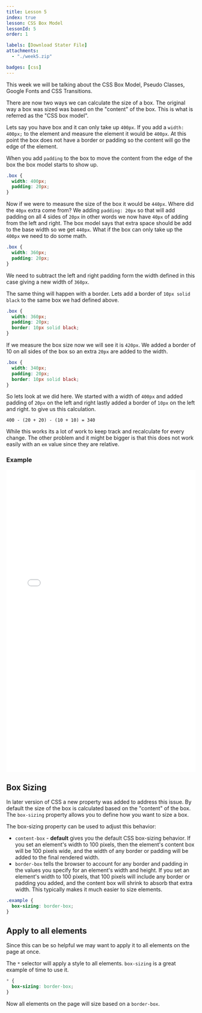 ```yaml
---
title: Lesson 5
index: true
lesson: CSS Box Model
lessonId: 5
order: 1

labels: [Download Stater File]
attachments:
  - "./week5.zip"

badges: [css]
---
```


This week we will be talking about the CSS Box Model, Pseudo Classes, Google Fonts and CSS Transitions.

<span class="more"></span>

There are now two ways we can calculate the size of a box.  The original way a box was sized was based on the "content" of the box.  This is what is referred as the "CSS box model".

Lets say you have box and it can only take up `400px`.  If you add a `width: 400px;` to the element and measure the element it would be `400px`.  At this point the box does not have a border or padding so the content will go the edge of the element.

When you add `padding` to the box to move the content from the edge of the box the box model starts to show up.

```css
.box {
  width: 400px;
  padding: 20px;
}
```
Now if we were to measure the size of the box it would be `440px`.  Where did the `40px` extra come from?  We adding `padding: 20px` so that will add padding on all 4 sides of `20px` in other words we now have `40px` of adding from the left and right. The box model says that extra space should be add to the base width so we get `440px`.  What if the box can only take up the `400px` we need to do some math.

```css
.box {
  width: 360px;
  padding: 20px;
}
```

We need to subtract the left and right padding form the width defined in this case giving a new width of `360px`.

The same thing will happen with a border.  Lets add a border of `10px solid black` to the same box we had defined above.

```css
.box {
  width: 360px;
  padding: 20px;
  border: 10px solid black;
}
```

If we measure the box size now we will see it is `420px`.  We added a border of 10 on all sides of the box so an extra `20px` are added to the width.

```css
.box {
  width: 340px;
  padding: 20px;
  border: 10px solid black;
}
```

So lets look at we did here.  We started with a width of `400px` and added padding of `20px` on the left and right lastly added a border of `10px` on the left and right. to give us this calculation.

`400 - (20 + 20) - (10 + 10) = 340`

While this works its a lot of work to keep track and recalculate for every change.  The other problem and it might be bigger is that this does not work easily with an `em` value since they are relative.

### Example

<iframe height='800' scrolling='no' title='Box Model' src='//codepen.io/danhahn/embed/MoQNbO/?height=734&theme-id=light&default-tab=result&embed-version=2' frameborder='no' allowtransparency='true' allowfullscreen='true' style='width: 100%;'>See the Pen <a href='https://codepen.io/danhahn/pen/MoQNbO/'>Box Model</a> by Dan Hahn (<a href='https://codepen.io/danhahn'>@danhahn</a>) on <a href='https://codepen.io'>CodePen</a>.
</iframe>

## Box Sizing

In later version of CSS a new property was added to address this issue.  By default the size of the box is calculated based on the "content" of the box.  The `box-sizing` property allows you to define how you want to size a box.

The box-sizing property can be used to adjust this behavior:

* `content-box` - **default** gives you the default CSS box-sizing behavior. If you set an element's width to 100 pixels, then the element's content box will be 100 pixels wide, and the width of any border or padding will be added to the final rendered width.
* `border-box` tells the browser to account for any border and padding in the values you specify for an element's width and height. If you set an element's width to 100 pixels, that 100 pixels will include any border or padding you added, and the content box will shrink to absorb that extra width. This typically makes it much easier to size elements.

```css
.example {
  box-sizing: border-box;
}
```

## Apply to all elements

Since this can be so helpful we may want to apply it to all elements on the page at once.

The `*` selector will apply a style to all elements. `box-sizing` is a great example of time to use it.

```css
* {
  box-sizing: border-box;
}
```

Now all elements on the page will size based on a `border-box`.
